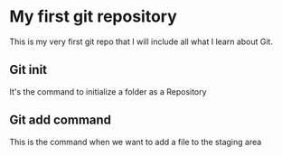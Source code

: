 # My first git repository

This is my very first git repo that I will include all what I learn about Git.

## Git init

It's the command to initialize a folder as a Repository

## Git add command

This is the command when we want to add a file to the staging area
